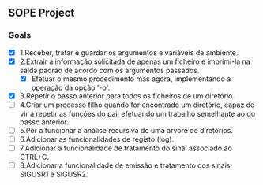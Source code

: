 ## SOPE Project

### Goals

- [x] 1.Receber, tratar e guardar os argumentos e variáveis de ambiente.
- [x] 2.Extrair  a  informação  solicitada  de  apenas  um  ficheiro  e  imprimi-la  na  saída  padrão de  acordo  com  os argumentos passados. 
    - [x] Efetuar  o  mesmo  procedimento  mas  agora,  implementando  a  operação  da  opção  '-o'.
- [x] 3.Repetir o passo anterior para todos os ficheiros de um diretório.
- [ ] 4.Criar um processo filho quando for encontrado um diretório, capaz de vir a repetir as funções do pai, efetuando um trabalho semelhante ao do passo anterior.
- [ ] 5.Pôr a funcionar a análise recursiva de uma árvore de diretórios. 
- [ ] 6.Adicionar as funcionalidades de registo (log).
- [ ] 7.Adicionar a funcionalidade de tratamento do sinal associado ao CTRL+C.
- [ ] 8.Adicionar a funcionalidade de emissão e tratamento dos sinais SIGUSR1 e SIGUSR2.
